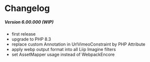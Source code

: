 Changelog
=========

##### Version 6.00.000 (WIP)
 * first release
 * upgrade to PHP 8.3
 * replace custom Annotation in UrlVimeoConstraint by PHP Attribute
 * apply webp output format into all Liip Imagine filters
 * set AssetMapper usage instead of WebpackEncore

